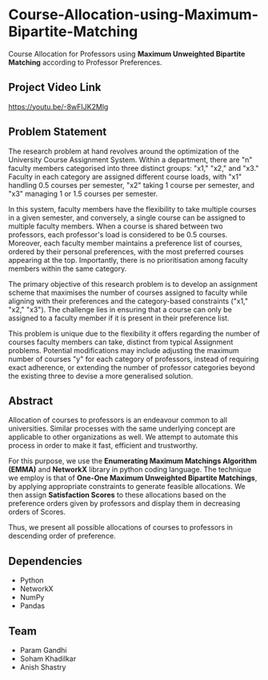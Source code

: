 # Course-Allocation-using-Maximum-Bipartite-Matching
Course Allocation for Professors using **Maximum Unweighted Bipartite Matching** according to Professor Preferences.

## Project Video Link

https://youtu.be/-8wFIJK2Mlg

##  Problem Statement

The research problem at hand revolves around the optimization of the University Course Assignment System. Within a department, there are "n" faculty members categorised into three distinct groups: "x1," "x2," and "x3." Faculty in each category are assigned different course loads, with "x1" handling 0.5 courses per semester, "x2" taking 1 course per semester, and "x3" managing 1 or 1.5 courses per semester.  
  
In this system, faculty members have the flexibility to take multiple courses in a given semester, and conversely, a single course can be assigned to multiple faculty members. When a course is shared between two professors, each professor's load is considered to be 0.5 courses. Moreover, each faculty member maintains a preference list of courses, ordered by their personal preferences, with the most preferred courses appearing at the top. Importantly, there is no prioritisation among faculty members within the same category.  
  
The primary objective of this research problem is to develop an assignment scheme that maximises the number of courses assigned to faculty while aligning with their preferences and the category-based constraints ("x1," "x2," "x3"). The challenge lies in ensuring that a course can only be assigned to a faculty member if it is present in their preference list.  
  
This problem is unique due to the flexibility it offers regarding the number of courses faculty members can take, distinct from typical Assignment problems. Potential modifications may include adjusting the maximum number of courses "y" for each category of professors, instead of requiring exact adherence, or extending the number of professor categories beyond the existing three to devise a more generalised solution.

## Abstract

Allocation of courses to professors is an endeavour common to all universities. Similar processes with the same underlying concept are applicable to other organizations as well. We attempt to automate this process in order to make it fast, efficient and trustworthy.

For this purpose, we use the **Enumerating Maximum Matchings Algorithm (EMMA)** and **NetworkX** library in python coding language. The technique we employ is that of **One-One Maximum Unweighted Bipartite Matchings**, by applying appropriate constraints to generate feasible allocations. We then assign **Satisfaction Scores** to these allocations based on the preference orders given by professors and display them in decreasing orders of Scores. 

Thus, we present all possible allocations of courses to professors in descending order of preference.

## Dependencies

 - Python
 - NetworkX
 - NumPy
 - Pandas

## Team

 - Param Gandhi
 - Soham Khadilkar
 - Anish Shastry
